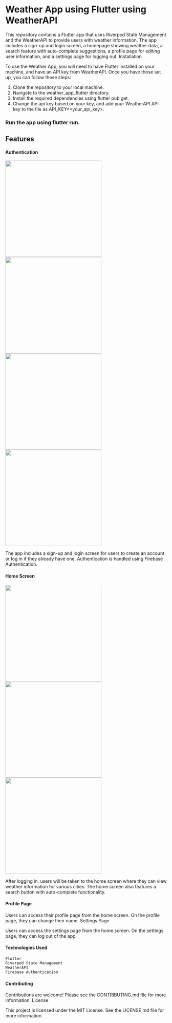 # Weather App using Flutter using WeatherAPI

This repository contains a Flutter app that uses Riverpod State Management and the WeatherAPI to provide users with weather information. The app includes a sign-up and login screen, a homepage showing weather data, a search feature with auto-complete suggestions, a profile page for editing user information, and a settings page for logging out.
Installation

To use the Weather App, you will need to have Flutter installed on your machine, and have an API key from WeatherAPI. Once you have those set up, you can follow these steps:

  1. Clone the repository to your local machine.
  2. Navigate to the weather_app_flutter directory.
  3. Install the required dependencies using flutter pub get.
  4. Change the api key based on your key, and add your WeatherAPI API key to the file as API_KEY=<your_api_key>.
   
 ### Run the app using flutter run.

## Features


#### Authentication

<p float="left">
  <img src="https://user-images.githubusercontent.com/107943097/226404009-f24eb5f3-f7bb-4603-9706-6840a3f12b2e.png" width="300" />
 <img src="https://user-images.githubusercontent.com/107943097/226406702-1c8d66d8-472d-40f5-b4ee-ddbab2dcd71d.png" width="300" />
 <img src="https://user-images.githubusercontent.com/107943097/226407282-1b28994d-665c-4990-b504-7f6dfd5fb88a.png" width="300" />
 <img src="https://user-images.githubusercontent.com/107943097/226407929-d91a6c2b-bf7d-4d05-90b4-eea7c3e1103c.png" width="300" />
 
</p>



The app includes a sign-up and login screen for users to create an account or log in if they already have one. Authentication is handled using Firebase Authentication.


#### Home Screen

<p float="left">
  <img src="https://user-images.githubusercontent.com/107943097/226408399-708616b9-0726-49c2-b956-65744b86aeb8.png" width="300" />
   <img src="https://user-images.githubusercontent.com/107943097/226408925-362dac9d-dc5f-4e44-803f-cf5ae41b7763.png" width="300" />
    <img src="https://user-images.githubusercontent.com/107943097/226409134-c262c6ab-c0fa-485f-9314-f7344f6a1a67.png" width="300" />






 


</p>



After logging in, users will be taken to the home screen where they can view weather information for various cities. The home screen also features a search button with auto-complete functionality.


#### Profile Page

Users can access their profile page from the home screen. On the profile page, they can change their name.
Settings Page

Users can access the settings page from the home screen. On the settings page, they can log out of the app.



#### Technologies Used

    Flutter
    Riverpod State Management
    WeatherAPI
    Firebase Authentication

#### Contributing

Contributions are welcome! Please see the CONTRIBUTING.md file for more information.
License

This project is licensed under the MIT License. See the LICENSE.md file for more information.
